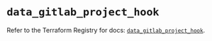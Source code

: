 # `data_gitlab_project_hook`

Refer to the Terraform Registry for docs: [`data_gitlab_project_hook`](https://registry.terraform.io/providers/gitlabhq/gitlab/18.1.1/docs/data-sources/project_hook).
